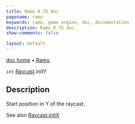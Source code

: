 ```yaml
---
title: Ramu 0.7b doc
pagename: ramu
keywords: ramu, game engine, doc, documentation
description: Ramu 0.7b doc.
show-comments: false

layout: default
---
```

[doc home](home) &#8226; [Ramu](../)  

``int`` [Raycast](Raycast).initY

## Description
Start position in Y of the raycast.  

See also [Raycast.initX](Raycast.initX)  